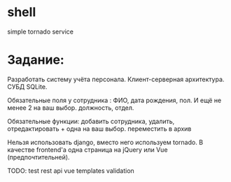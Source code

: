 # shell
simple tornado service

# Задание:
Разработать систему учёта персонала. 
Клиент-серверная архитектура. 
СУБД SQLite. 

Обязательные поля у сотрудника : 
    ФИО, 
    дата рождения, 
    пол. 
    И ещё не менее 2 на ваш выбор.
    должность,
    отдел.

Обязательные функции: 
    добавить сотрудника, 
    удалить, 
    отредактировать 
    + одна на ваш выбор.
    переместить в архив

Нельзя использовать django, вместо него используем tornado.
В качестве frontend'а одна страница на jQuery или Vue (предпочтительней).

TODO:
test
rest api
vue
templates
validation
